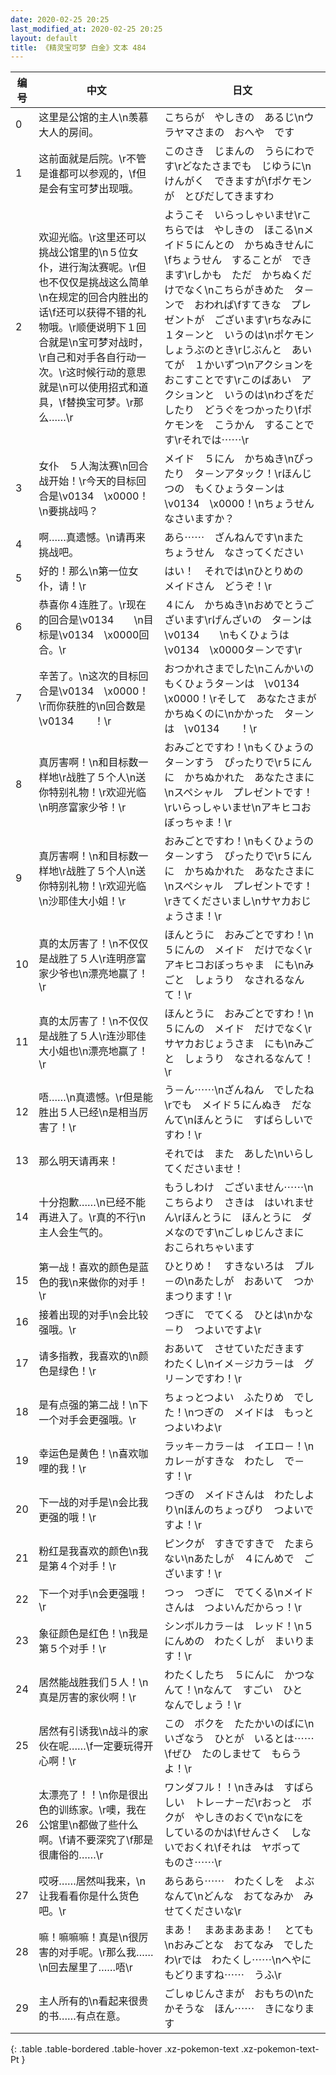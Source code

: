```yaml
---
date: 2020-02-25 20:25
last_modified_at: 2020-02-25 20:25
layout: default
title: 《精灵宝可梦 白金》文本 484
---
```

| 编号 | 中文 | 日文 |
| ---- | ---- | ---- |
| 0 | 这里是公馆的主人\n羡慕大人的房间。 | こちらが　やしきの　あるじ\nウラヤマさまの　おへや　です |
| 1 | 这前面就是后院。\r不管是谁都可以参观的，\f但是会有宝可梦出现哦。 | このさき　じまんの　うらにわです\rどなたさまでも　じゆうに\nけんがく　できますが\fポケモンが　とびだしてきますわ |
| 2 | 欢迎光临。\r这里还可以挑战公馆里的\n５位女仆，进行淘汰赛呢。\r但也不仅仅是挑战这么简单\n在规定的回合内胜出的话\f还可以获得不错的礼物哦。\r顺便说明下１回合就是\n宝可梦对战时，\r自己和对手各自行动一次。\r这时候行动的意思就是\n可以使用招式和道具，\f替换宝可梦。\r那么……\r | ようこそ　いらっしゃいませ\rこちらでは　やしきの　ほこる\nメイド５にんとの　かちぬきせんに\fちょうせん　することが　できます\rしかも　ただ　かちぬくだけでなく\nこちらがきめた　タ－ンで　おわれば\fすてきな　プレゼントが　ございます\rちなみに　１タ－ンと　いうのは\nポケモンしょうぶのとき\rじぶんと　あいてが　１かいずつ\nアクションを　おこすことです\rこのばあい　アクションと　いうのは\nわざをだしたり　どうぐをつかったり\fポケモンを　こうかん　することです\rそれでは⋯⋯\r |
| 3 | 女仆　５人淘汰赛\n回合战开始！\r今天的目标回合是\v0134　\x0000！\n要挑战吗？ | メイド　５にん　かちぬき\nぴったり　タ－ンアタック！\rほんじつの　もくひょうタ－ンは　\v0134　\x0000！\nちょうせん　なさいますか？ |
| 4 | 啊……真遗憾。\n请再来挑战吧。 | あら⋯⋯　ざんねんです\nまた　ちょうせん　なさってください |
| 5 | 好的！那么\n第一位女仆，请！\r | はい！　それでは\nひとりめの　メイドさん　どうぞ！\r |
| 6 | 恭喜你４连胜了。\r现在的回合是\v0134　　\n目标是\v0134　\x0000回合。\r | ４にん　かちぬき\nおめでとうございます\rげんざいの　タ－ンは　\v0134　　\nもくひょうは　\v0134　\x0000タ－ンです\r |
| 7 | 辛苦了。\n这次的目标回合是\v0134　\x0000！\r而你获胜的\n回合数是\v0134　　！\r | おつかれさまでした\nこんかいの　もくひょうタ－ンは　\v0134　\x0000！\rそして　あなたさまが　かちぬくのに\nかかった　タ－ンは　\v0134　　！\r |
| 8 | 真厉害啊！\n和目标数一样地\r战胜了５个人\n送你特别礼物！\r欢迎光临\n明彦富家少爷！\r | おみごとですわ！\nもくひょうの　タ－ンすう　ぴったりで\r５にんに　かちぬかれた　あなたさまに\nスペシャル　プレゼントです！\rいらっしゃいませ\nアキヒコおぼっちゃま！\r |
| 9 | 真厉害啊！\n和目标数一样地\r战胜了５个人\n送你特别礼物！\r欢迎光临\n沙耶佳大小姐！\r | おみごとですわ！\nもくひょうの　タ－ンすう　ぴったりで\r５にんに　かちぬかれた　あなたさまに\nスペシャル　プレゼントです！\rきてくださいまし\nサヤカおじょうさま！\r |
| 10 | 真的太厉害了！\n不仅仅是战胜了５人\r连明彦富家少爷也\n漂亮地赢了！\r | ほんとうに　おみごとですわ！\n５にんの　メイド　だけでなく\rアキヒコおぼっちゃま　にも\nみごと　しょうり　なされるなんて！\r |
| 11 | 真的太厉害了！\n不仅仅是战胜了５人\r连沙耶佳大小姐也\n漂亮地赢了！\r | ほんとうに　おみごとですわ！\n５にんの　メイド　だけでなく\rサヤカおじょうさま　にも\nみごと　しょうり　なされるなんて！\r |
| 12 | 唔……\n真遗憾。\r但是能胜出５人已经\n是相当厉害了！\r | う－ん⋯⋯\nざんねん　でしたね\rでも　メイド５にんぬき　だなんて\nほんとうに　すばらしいですわ！\r |
| 13 | 那么明天请再来！ | それでは　また　あした\nいらしてくださいませ！ |
| 14 | 十分抱歉……\n已经不能再进入了。\r真的不行\n主人会生气的。 | もうしわけ　ございません⋯⋯\nこちらより　さきは　はいれません\rほんとうに　ほんとうに　ダメなのです\nごしゅじんさまに　おこられちゃいます |
| 15 | 第一战！喜欢的颜色是蓝色的我\n来做你的对手！\r | ひとりめ！　すきないろは　ブル－の\nあたしが　おあいて　つかまつります！\r |
| 16 | 接着出现的对手\n会比较强哦。\r | つぎに　でてくる　ひとは\nかな－り　つよいですよ\r |
| 17 | 请多指教，我喜欢的\n颜色是绿色！\r | おあいて　させていただきます　わたくし\nイメ－ジカラ－は　グリ－ンですわ！\r |
| 18 | 是有点强的第二战！\n下一个对手会更强哦。\r | ちょっとつよい　ふたりめ　でした！\nつぎの　メイドは　もっとつよいわよ\r |
| 19 | 幸运色是黄色！\n喜欢咖哩的我！\r | ラッキ－カラ－は　イエロ－！\nカレ－がすきな　わたし　で－す！\r |
| 20 | 下一战的对手是\n会比我更强的哦！\r | つぎの　メイドさんは　わたしより\nほんのちょっぴり　つよいですよ！\r |
| 21 | 粉红是我喜欢的颜色\n我是第４个对手！\r | ピンクが　すきですきで　たまらない\nあたしが　４にんめで　ございます！\r |
| 22 | 下一个对手\n会更强哦！\r | つっ　つぎに　でてくる\nメイドさんは　つよいんだからっ！\r |
| 23 | 象征颜色是红色！\n我是第５个对手！\r | シンボルカラ－は　レッド！\n５にんめの　わたくしが　まいります！\r |
| 24 | 居然能战胜我们５人！\n真是厉害的家伙啊！\r | わたくしたち　５にんに　かつなんて！\nなんて　すごい　ひと　なんでしょう！\r |
| 25 | 居然有引诱我\n战斗的家伙在呢……\f一定要玩得开心啊！\r | この　ボクを　たたかいのばに\nいざなう　ひとが　いるとは⋯⋯\fぜひ　たのしませて　もらうよ！\r |
| 26 | 太漂亮了！！\n你是很出色的训练家。\r噢，我在公馆里\n都做了些什么啊。\f请不要深究了\f那是很庸俗的……\r | ワンダフル！！\nきみは　すばらしい　トレ－ナ－だ\rおっと　ボクが　やしきのおくで\nなにを　しているのかは\fせんさく　しないでおくれ\fそれは　ヤボって　ものさ⋯⋯\r |
| 27 | 哎呀……居然叫我来，\n让我看看你是什么货色吧。\r | あらあら⋯⋯　わたくしを　よぶなんて\nどんな　おてなみか　みせてくださいな\r |
| 28 | 嘛！嘛嘛嘛！真是\n很厉害的对手呢。\r那么我……\n回去屋里了……唔\r | まあ！　まあまあまあ！　とても\nおみごとな　おてなみ　でしたわ\rでは　わたくし⋯⋯\nへやに　もどりますね⋯⋯　うふ\r |
| 29 | 主人所有的\n看起来很贵的书……有点在意。 | ごしゅじんさまが　おもちの\nたかそうな　ほん⋯⋯　きになります |
{: .table .table-bordered .table-hover .xz-pokemon-text .xz-pokemon-text-Pt }